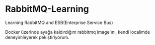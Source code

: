 # RabbitMQ-Learning
Learning RabbitMQ and ESB(Enterprise Service Bus)

Docker üzerinde ayağa kaldırdığım rabbitmq image'ını, kendi localimde deneyimleyerek pekiştiriyorum.
